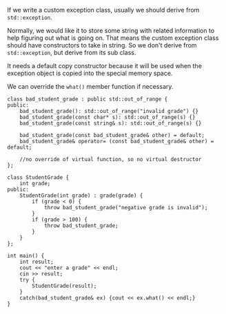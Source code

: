 
If we write a custom exception class, usually we should derive from `std::exception`.

Normally, we would like it to store some string with related information to help figuring out what is going on. That means the custom exception class should have constructors to take in string. So we don't derive from `std::exception`, but derive from its sub class.

It needs a default copy constructor because it will be used when the exception object is copied into the special memory space.

We can override the `what()` member function if necessary.

```
class bad_student_grade : public std::out_of_range {
public:
	bad_student_grade(): std::out_of_range("invalid grade") {}
	bad_student_grade(const char* s): std::out_of_range(s) {}
	bad_student_grade(const string& s): std::out_of_range(s) {}

	bad_student_grade(const bad_student_grade& other) = default;
	bad_student_grade& operator= (const bad_student_grade& other) = default;

	//no override of virtual function, so no virtual destructor
};

class StudentGrade {
	int grade;
public:
	StudentGrade(int grade) : grade(grade) {
		if (grade < 0) {
			throw bad_student_grade("negative grade is invalid");
		}
		if (grade > 100) {
			throw bad_student_grade;
		}
	}
};

int main() {
	int result;
	cout << "enter a grade" << endl;
	cin >> result;
	try {
		StudentGrade(result);
	}
	catch(bad_student_grade& ex) {cout << ex.what() << endl;}
}
```
